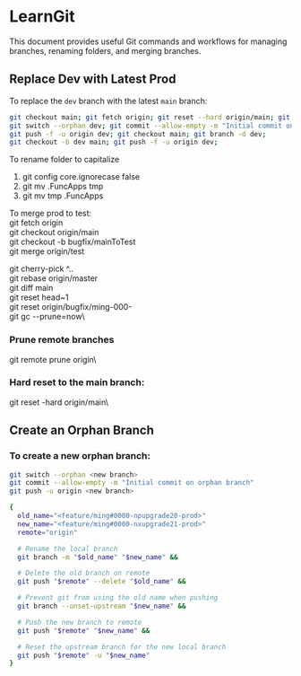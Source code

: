 # LearnGit

This document provides useful Git commands and workflows for managing branches, renaming folders, and merging branches.

## Replace Dev with Latest Prod

To replace the `dev` branch with the latest `main` branch:

```sh
git checkout main; git fetch origin; git reset --hard origin/main; git pull; git branch -d dev;
git switch --orphan dev; git commit --allow-empty -m "Initial commit on orphan branch";
git push -f -u origin dev; git checkout main; git branch -d dev;
git checkout -b dev main; git push -f -u origin dev;
```

To rename folder to capitalize
1. git config core.ignorecase false
2. git mv <project>.FuncApps tmp
3. git mv tmp <Project>.FuncApps
  
To merge prod to test:\
git fetch origin\
git checkout origin/main\
git checkout -b bugfix/mainToTest\
git merge origin/test

git cherry-pick <SHA>^..<SHA>\
git rebase origin/master\
git diff main\
git reset head~1\
git reset origin/bugfix/ming-000-<Description>\
git gc --prune=now\
### Prune remote branches
git remote prune origin\
### Hard reset to the main branch:
git reset -hard origin/main\

## Create an Orphan Branch
### To create a new orphan branch:
```sh
git switch --orphan <new branch>
git commit --allow-empty -m "Initial commit on orphan branch"
git push -u origin <new branch>
```

```zsh
{
  old_name="<feature/ming#0000-npupgrade20-prod>"
  new_name="<feature/ming#0000-nxupgrade21-prod>"
  remote="origin"

  # Rename the local branch
  git branch -m "$old_name" "$new_name" &&

  # Delete the old branch on remote
  git push "$remote" --delete "$old_name" &&

  # Prevent git from using the old name when pushing
  git branch --unset-upstream "$new_name" &&

  # Push the new branch to remote
  git push "$remote" "$new_name" &&

  # Reset the upstream branch for the new local branch
  git push "$remote" -u "$new_name"
}
```